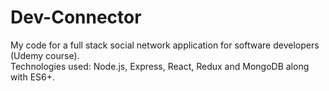# Dev-Connector

My code for a full stack social network application for software developers (Udemy course). <br/> 
Technologies used: Node.js, Express, React, Redux and MongoDB along with ES6+.
